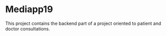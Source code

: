 # Mediapp19

This project contains the backend part of a project oriented to patient and doctor consultations.
